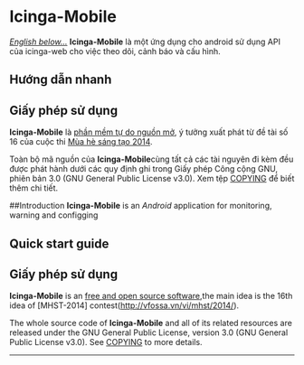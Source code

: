 Icinga-Mobile
=============
[*English below...*](#introduction)
**Icinga-Mobile** là một ứng dụng cho android sử dụng API của icinga-web cho việc theo dõi, cảnh báo và cấu hình.

## Hướng dẫn nhanh

## Giấy phép sử dụng

**Icinga-Mobile** là [phần mềm tự do nguồn mở](http://en.wikipedia.org/wiki/Free_and_open_source_software), ý tưởng xuất phát từ đề tài số 16 của cuộc thi [Mùa hè sáng tạo 2014](http://vfossa.vn/vi/mhst/2014/).

Toàn bộ mã nguồn của **Icinga-Mobile**cùng tất cả các tài nguyên đi kèm đều được phát hành dưới các quy định ghi trong Giấy phép Công cộng GNU, phiên bản 3.0 (GNU General Public
License v3.0).  Xem tệp [COPYING](COPYING) để biết thêm chi tiết.

##Introduction
**Icinga-Mobile** is an *Android* application for monitoring, warning and configging
## Quick start guide

## Giấy phép sử dụng

**Icinga-Mobile** is an  [free and open source software](http://en.wikipedia.org/wiki/Free_and_open_source_software),the main idea is the 16th idea of [MHST-2014] contest(http://vfossa.vn/vi/mhst/2014/).

The whole source code of **Icinga-Mobile** and all of its related resources are released under the GNU General Public License, version 3.0 (GNU General Public License v3.0).  See [COPYING](COPYING) to more details.


----
